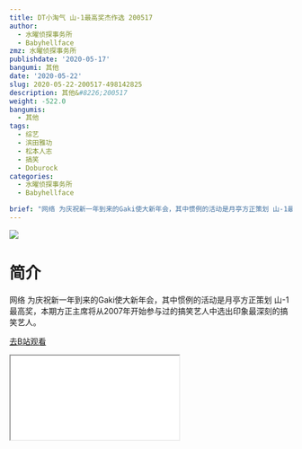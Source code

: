 ```yaml
---
title: DT小淘气 山-1最高奖杰作选 200517
author:
  - 水曜侦探事务所
  - Babyhellface
zmz: 水曜侦探事务所
publishdate: '2020-05-17'
bangumi: 其他
date: '2020-05-22'
slug: 2020-05-22-200517-498142825
description: 其他&#8226;200517
weight: -522.0
bangumis:
  - 其他
tags:
  - 综艺
  - 滨田雅功
  - 松本人志
  - 搞笑
  - Doburock
categories:
  - 水曜侦探事务所
  - Babyhellface

brief: "网络 为庆祝新一年到来的Gaki使大新年会，其中惯例的活动是月亭方正策划 山-1最高奖，本期方正主席将从2007年开始参与过的搞笑艺人中选出印象最深刻的搞笑艺人。"
---
```

![](https://raw.githubusercontent.com/tcgriffith/owaraisite/master/static/tmpimg/b63f392b5e8a1870c928b38b96d3839c5c64817a.jpg.480.jpg)
# 简介  
网络
为庆祝新一年到来的Gaki使大新年会，其中惯例的活动是月亭方正策划 山-1最高奖，本期方正主席将从2007年开始参与过的搞笑艺人中选出印象最深刻的搞笑艺人。  

[去B站观看](https://www.bilibili.com/video/av498142825/)
<div class ="resp-container"><iframe class="testiframe" src="//player.bilibili.com/player.html?aid=498142825"", scrolling="no", allowfullscreen="true" > </iframe></div> 
